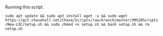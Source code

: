 Running this script.  

`sudo apt update && sudo apt install wget -y && sudo wget https://git.chasehall.net/Chase/Scripts/raw/branch/master/VM%20Scripts/New-LXC/setup.sh && sudo chmod +x setup.sh && bash setup.sh && rm setup.sh`